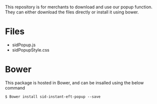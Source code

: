 This repository is for merchants to download and use our popup function. They can either download the files directly or install it using bower.

# Files #
* sidPopup.js
* sidPopupStyle.css

# Bower #
This package is hosted in Bower, and can be insalled using the below command

```
$ Bower install sid-instant-eft-popup --save
```